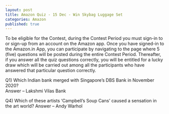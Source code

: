 ```yaml
---
layout: post
title: Amazon Quiz - 15 Dec - Win Skybag Luggage Set
categories: Amazon
published: true
---
```

To be eligible for the Contest, during the Contest Period you must sign-in to or sign-up from an account on the Amazon app. Once you have signed-in to the Amazon.in App, you can participate by navigating to the page where 5 (five) questions will be posted during the entire Contest Period. Thereafter, if you answer all the quiz questions correctly, you will be entitled for a lucky draw which will be carried out among all the participants who have answered that particular question correctly.  

Q1) Which Indian bank merged with Singapore’s DBS Bank in November 2020?  
Answer – Lakshmi Vilas Bank  

Q4) Which of these artists ‘Campbell’s Soup Cans’ caused a sensation in the art world?
Answer – Andy Warhol